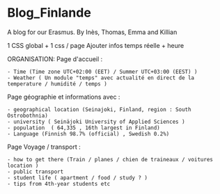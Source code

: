 # Blog_Finlande
A blog for our Erasmus.
By Inès, Thomas, Emma and Killian



1 CSS global + 1 css / page
Ajouter infos temps réelle  + heure

ORGANISATION:
Page d'accueil : 

    - Time (Time zone UTC+02:00 (EET) / Summer UTC+03:00 (EEST) )
    - Weather ( Un module "temps" avec actualité en direct de la temperature / humidité / temps )

Page géographie et informations avec : 

    - geographical location (Seinajoki, Finland, region : South Ostrobothnia)
    - university ( Seinäjoki University of Applied Sciences )
    - population  ( 64,335 , 16th largest in Finland) 
    - Language (Finnish 98.7% (official) , Swedish 0.2%)


Page Voyage / transport :

    - how to get there (Train / planes / chien de traineaux / voitures location ) 
    - public transport
    - student life ( apartment / food / study ? ) 
    - tips from 4th-year students etc 